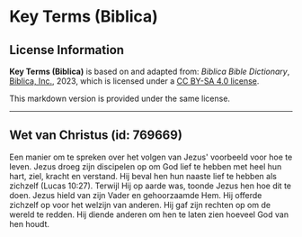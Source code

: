 # Key Terms (Biblica)

## License Information

**Key Terms (Biblica)** is based on and adapted from: _Biblica Bible Dictionary_, [Biblica, Inc.](https://www.biblica.com/), 2023, which is licensed under a [CC BY-SA 4.0 license](https://creativecommons.org/licenses/by-sa/4.0/legalcode.en).

This markdown version is provided under the same license.



--------------------------------

## Wet van Christus (id: 769669)

Een manier om te spreken over het volgen van Jezus' voorbeeld voor hoe te leven. Jezus droeg zijn discipelen op om God lief te hebben met heel hun hart, ziel, kracht en verstand. Hij beval hen hun naaste lief te hebben als zichzelf (Lucas 10:27\). Terwijl Hij op aarde was, toonde Jezus hen hoe dit te doen. Jezus hield van zijn Vader en gehoorzaamde Hem. Hij offerde zichzelf op voor het welzijn van anderen. Hij gaf zijn rechten op om de wereld te redden. Hij diende anderen om hen te laten zien hoeveel God van hen houdt.


